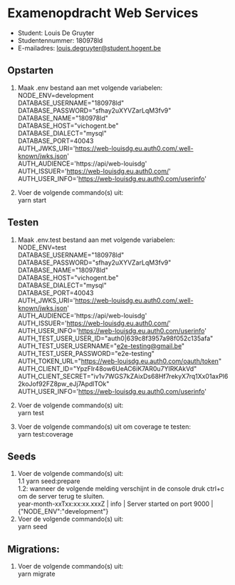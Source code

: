 # Examenopdracht Web Services

- Student: Louis De Gruyter
- Studentennummer: 180978ld
- E-mailadres: louis.degruyter@student.hogent.be


## Opstarten
1) Maak .env bestand aan met volgende variabelen:  
NODE_ENV=development  
DATABASE_USERNAME="180978ld"  
DATABASE_PASSWORD="sfhay2uXYVZarLqM3fv9"  
DATABASE_NAME="180978ld"  
DATABASE_HOST="vichogent.be"  
DATABASE_DIALECT="mysql"  
DATABASE_PORT=40043  
AUTH_JWKS_URI='https://web-louisdg.eu.auth0.com/.well-known/jwks.json'  
AUTH_AUDIENCE='https://api/web-louisdg'  
AUTH_ISSUER='https://web-louisdg.eu.auth0.com/'  
AUTH_USER_INFO='https://web-louisdg.eu.auth0.com/userinfo'  

2) Voer de volgende commando(s) uit:  
yarn start  

## Testen

1) Maak .env.test bestand aan met volgende variabelen:  
NODE_ENV=test  
DATABASE_USERNAME="180978ld"  
DATABASE_PASSWORD="sfhay2uXYVZarLqM3fv9"  
DATABASE_NAME="180978ld"  
DATABASE_HOST="vichogent.be"  
DATABASE_DIALECT="mysql"  
DATABASE_PORT=40043  
AUTH_JWKS_URI='https://web-louisdg.eu.auth0.com/.well-known/jwks.json'  
AUTH_AUDIENCE='https://api/web-louisdg'  
AUTH_ISSUER='https://web-louisdg.eu.auth0.com/'  
AUTH_USER_INFO='https://web-louisdg.eu.auth0.com/userinfo'  
AUTH_TEST_USER_USER_ID="auth0|639c8f3957a98f052c135afa"  
AUTH_TEST_USER_USERNAME="e2e-testing@gmail.be"  
AUTH_TEST_USER_PASSWORD="e2e-testing"  
AUTH_TOKEN_URL="https://web-louisdg.eu.auth0.com/oauth/token"  
AUTH_CLIENT_ID="YpzFIr48ow6UeAC6iK7AR0u7YIRKAkVd"  
AUTH_CLIENT_SECRET="iv1v7WGS7kZAixDs68Hf7rekyX7rq1Xx01axPl62koJof92FZ8pw_eJj7ApdlTOk"  
AUTH_USER_INFO='https://web-louisdg.eu.auth0.com/userinfo'  

2) Voer de volgende commando(s) uit:  
yarn test  

3) Voer de volgende commando(s) uit om coverage te testen:  
yarn test:coverage  

## Seeds

1) Voer de volgende commando(s) uit:  
  1.1 yarn seed:prepare  
  1.2: wanneer de volgende melding verschijnt in de console druk ctrl+c om de server terug te sluiten.  
  year-month-xxTxx:xx:xx.xxxZ | info | Server started on port 9000 | {"NODE_ENV":"development"}  
2) Voer de volgende commando(s) uit:  
    yarn seed  
    
## Migrations:  
1) Voer de volgende commando(s) uit:  
yarn migrate  



